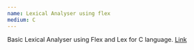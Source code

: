 ```yaml
---
name: Lexical Analyser using flex
medium: C
---
```

Basic Lexical Analyser using Flex and Lex for C language.
[Link](https://github.com/nirmalhk7/farmer-Market)